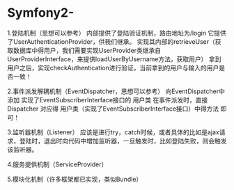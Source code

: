 # Symfony2-
1.登陆机制（思想可以参考）
内部提供了登陆验证机制，路由地址为/login
它提供了UserAuthenticationProvider，供我们继承。
实现其内部的retrieveUser（获取数据库中得用户，我们需要实现UserProvider类继承自UserProviderInterface，来提供loadUserByUsername方法，获取用户）
拿到用户之后，实现checkAuthentication进行验证，当前拿到的用户与输入的用户是否一致！

2.事件派发解耦机制（EventDispatcher，思想可以参考）
向EventDispatcher中添加 实现了EventSubscriberInterface接口的 用户类
在事件派发时，直接Dispatcher 对应得 用户类（实现了EventSubscriberInterface接口）中得方法 即可！

3.监听器机制（Listener）
应该是进行try，catch时候，或者具体的比如是ajax请求，登陆时，退出时向代码中增加监听器，一旦触发时，比如登陆失败，则会触发该监听器。

4.服务提供机制（ServiceProvider）

5.模块化机制（许多框架都已实现，类似Bundle）
